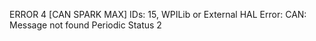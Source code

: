ERROR 4 [CAN SPARK MAX] IDs: 15, WPILib or External HAL Error: CAN: Message not found Periodic Status 2 

